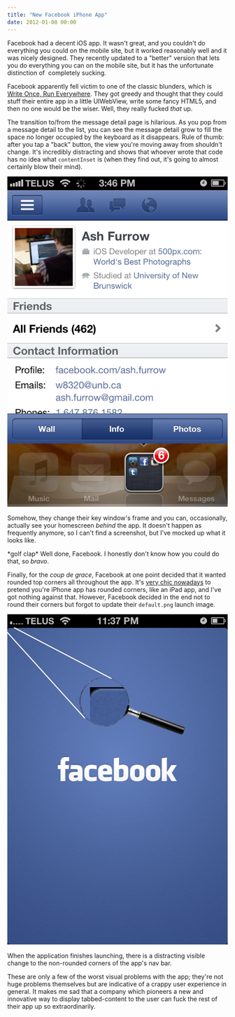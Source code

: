 ```yaml
---
title: "New Facebook iPhone App"
date: 2012-01-08 00:00
---
```


Facebook had a decent iOS app. It wasn't great, and you couldn't do everything you could on the mobile site, but it worked reasonably well and it was nicely designed. They recently updated to a "better" version that lets you do everything you can on the mobile site, but it has the unfortunate distinction of &nbsp;completely sucking.&nbsp;

Facebook apparently fell victim to one of the classic blunders, which is [Write Once, Run Everywhere](http://www.readwriteweb.com/mobile/2011/09/how-facebook-mobile-was-design.php). They got greedy and thought that they could stuff their entire app in a little UIWebView, write some fancy HTML5, and then no one would be the wiser. Well, they really fucked _that_ up.

The transition to/from the message detail page is hilarious. As you pop from a message detail to the list, you can see the message detail grow to fill the space no longer occupied by the keyboard as it disappears. Rule of thumb: after you tap a "back" button, the view you're moving away from shouldn't change. It's incredibly distracting and shows that whoever wrote that code has no idea what `contentInset` is (when they find out, it's going to almost certainly blow their mind).

 ![](/img/import/blog/2012/01/new-facebook-iphone-app/A5B8084091084EC29F08A81BF04DEC3E.png)

Somehow, they change their key window's frame and you can, occasionally, actually see your homescreen _behind_ the app. It doesn't happen as frequently anymore, so I can't find a screenshot, but I've mocked up what it looks like.

\*golf clap\* Well done, Facebook. I honestly don't know how you could do that, so _bravo_.

Finally, for the _coup de grace_, Facebook at one point decided that it wanted rounded top corners all throughout the app. It's [very chic nowadays](http://stackoverflow.com/questions/8735969/applying-rounded-corners-for-the-whole-application) to pretend you're iPhone app has rounded corners, like an iPad app, and I've got nothing against that. However, Facebook decided in the end not to round their corners but forgot to update their `default.png` launch image.

 ![](/img/import/blog/2012/01/new-facebook-iphone-app/33B761481E564800B002935B5E4F3021.png)

When the application finishes launching, there is a distracting visible change to the non-rounded corners of the app's nav bar.

These are only a few of the worst visual problems with the app; they're not huge problems themselves but are indicative of a crappy user experience in general. It makes me sad that a company which pioneers a new and innovative way to display tabbed-content to the user can fuck the rest of their app up so extraordinarily.

<!-- more -->
